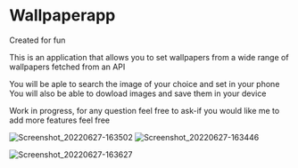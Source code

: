# Wallpaperapp

Created for fun 

This is  an application that allows you to set wallpapers from a wide range of wallpapers fetched from an API

You will be aple to search  the image of your choice and set in your phone
You will also be able to dowload images and save them in your device

Work in progress, for any question feel free to ask-if you would like me to add more features feel free


![Screenshot_20220627-163502](https://user-images.githubusercontent.com/78819932/175958219-7828e8ec-7386-4d1d-bcd8-0a1684b9cb09.png) ![Screenshot_20220627-163446](https://user-images.githubusercontent.com/78819932/175959300-fed6f820-b1af-4d0a-a71a-0f71caa0bc63.png)






![Screenshot_20220627-163627](https://user-images.githubusercontent.com/78819932/175959459-7304abb9-22b4-47bb-9170-f4f2579907db.png)
 

